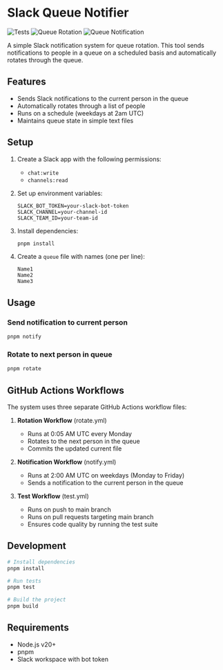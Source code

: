 # Slack Queue Notifier

![Tests](https://github.com/momos/slackbots/actions/workflows/test.yml/badge.svg)
![Queue Rotation](https://github.com/momos/slackbots/actions/workflows/rotate.yml/badge.svg)
![Queue Notification](https://github.com/momos/slackbots/actions/workflows/notify.yml/badge.svg)

A simple Slack notification system for queue rotation. This tool sends notifications to people in a queue on a scheduled basis and automatically rotates through the queue.

## Features

- Sends Slack notifications to the current person in the queue
- Automatically rotates through a list of people
- Runs on a schedule (weekdays at 2am UTC)
- Maintains queue state in simple text files

## Setup

1. Create a Slack app with the following permissions:
   - `chat:write`
   - `channels:read`

2. Set up environment variables:
   ```
   SLACK_BOT_TOKEN=your-slack-bot-token
   SLACK_CHANNEL=your-channel-id
   SLACK_TEAM_ID=your-team-id
   ```

3. Install dependencies:
   ```bash
   pnpm install
   ```

4. Create a `queue` file with names (one per line):
   ```
   Name1
   Name2
   Name3
   ```

## Usage

### Send notification to current person
```bash
pnpm notify
```

### Rotate to next person in queue
```bash
pnpm rotate
```

## GitHub Actions Workflows

The system uses three separate GitHub Actions workflow files:

1. **Rotation Workflow** (rotate.yml)
   - Runs at 0:05 AM UTC every Monday
   - Rotates to the next person in the queue
   - Commits the updated current file

2. **Notification Workflow** (notify.yml)
   - Runs at 2:00 AM UTC on weekdays (Monday to Friday)
   - Sends a notification to the current person in the queue

3. **Test Workflow** (test.yml)
   - Runs on push to main branch
   - Runs on pull requests targeting main branch
   - Ensures code quality by running the test suite

## Development

```bash
# Install dependencies
pnpm install

# Run tests
pnpm test

# Build the project
pnpm build
```

## Requirements

- Node.js v20+
- pnpm
- Slack workspace with bot token

